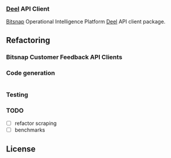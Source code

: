 ### [Deel]() API Client

[Bitsnap](https://bitsnap.io) Operational Intelligence Platform [Deel]() API client package.

## Refactoring

### Bitsnap Customer Feedback API Clients

### Code generation

```bash

```

### Testing

### TODO
 - [ ] refactor scraping
 - [ ] benchmarks

## License
